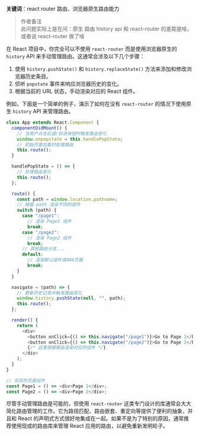 **关键词**：react router 路由、浏览器原生路由能力

> 作者备注  
> 此问题实际上是在问：原生 路由 history api 和 react-router 的差距是啥， 或者说 react-router 做了啥

在 React 项目中，你完全可以不使用 `react-router` 而是使用浏览器原生的 `history` API 来手动管理路由。这通常会涉及以下几个步骤：

1. 使用 `history.pushState()` 和 `history.replaceState()` 方法来添加和修改浏览器历史条目。
2. 侦听 `popstate` 事件来响应浏览器历史的变化。
3. 根据当前的 URL 状态，手动渲染对应的 React 组件。

例如，下面是一个简单的例子，演示了如何在没有 `react-router` 的情况下使用原生 `history` API 来管理路由。

```javascript
class App extends React.Component {
  componentDidMount() {
    // 当用户点击后退/前进按钮时触发路由变化
    window.onpopstate = this.handlePopState;
    // 初始页面加载时处理路由
    this.route();
  }

  handlePopState = () => {
    // 处理路由变化
    this.route();
  };

  route() {
    const path = window.location.pathname;
    // 根据 path 渲染不同的组件
    switch (path) {
      case "/page1":
        // 渲染 Page1 组件
        break;
      case "/page2":
        // 渲染 Page2 组件
        break;
      // 其他路由分支...
      default:
        // 渲染默认组件或404页面
        break;
    }
  }

  navigate = (path) => {
    // 更新历史记录并触发路由变化
    window.history.pushState(null, "", path);
    this.route();
  };

  render() {
    return (
      <div>
        <button onClick={() => this.navigate("/page1")}>Go to Page 1</button>
        <button onClick={() => this.navigate("/page2")}>Go to Page 2</button>
        {/* 这里根据路由渲染对应的组件 */}
      </div>
    );
  }
}

// 实际的页面组件
const Page1 = () => <div>Page 1</div>;
const Page2 = () => <div>Page 2</div>;
```

尽管手动管理路由是可能的，但使用 `react-router` 这类专门设计的库通常会大大简化路由管理的工作。它为路径匹配、路由嵌套、重定向等提供了便利的抽象，并且和 React 的声明式方式很好地集成在一起。如果不是为了特别的原因，通常推荐使用现成的路由库来管理 React 应用的路由，以避免重新发明轮子。
